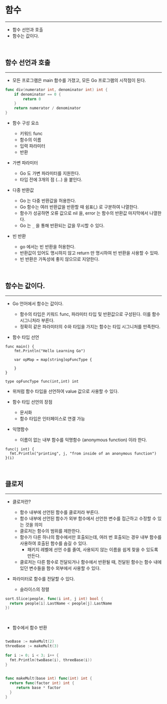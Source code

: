
# 함수

---

- 함수 선언과 호출
- 함수는 값이다.


<br />

## 함수 선언과 호출

---

- 모든 프로그램은 main 함수를 가졌고, 모든 Go 프로그램의 시작점이 된다.

```go
func div(numerator int, denominator int) int {
	if denominator == 0 {
		return 0
	}
	return numerator / denominator
}
```

- 함수 구성 요소
    - 키워드 func
    - 함수의 이름
    - 입력 파라미터
    - 반환


- 가변 파라미터
    - Go 도 가변 파라미터를 지원한다.
    - 타입 전에 3개의 점 (...) 을 붙인다.


- 다중 반환값
    - Go 는 다중 반환값을 허용한다.
    - Go 함수는 여러 반환값을 반환할 때 쉼표(,) 로 구분하여 나열한다.
    - 함수가 성공하면 오류 값으로 nil 을, error 는 함수의 반환값 마지막에서 나열한다.
    - Go 는 `_` 을 통해 반환되는 값을 무시할 수 있다.


- 빈 반환
    - go 에서는 빈 반환을 허용한다.
    - 반환값이 있어도 명시하지 않고 return 만 명시하여 빈 반환을 사용할 수 있따.
    - 빈 반환은 가독성에 좋지 않으므로 지양한다.


<br />


## 함수는 값이다.

---

- Go 언어에서 함수는 값이다.
  - 함수의 타입은 키워드 func, 파라미터 타입 및 반환값으로 구성된다. 이를 함수 시그니처라 부른다.
  - 정확히 같은 파라미터의 수와 타입을 가지는 함수는 타입 시그니처를 만족한다.


- 함수 타입 선언

```shell
func main() {
	fmt.Println("Hello Learning Go")
	
	var opMap = map[string]opFuncType {
		
	}
}

type opFuncType func(int,int) int

```

- 위처럼 함수 타입을 선언하여 value 값으로 사용할 수 있다.
- 함수 타입 선언의 장점
  - 문서화
  - 함수 타입은 인터페이스로 연결 가능



- 익명함수
  - 이름이 없는 내부 함수를 익명함수 (anonymous function) 이라 한다.

```shell
func(j int) {
  fmt.Println("printing", j, "from inside of an anonymous function")
}(i)
```

<br />


## 클로저

---

- 클로저란?
  - 함수 내부에 선언된 함수를 클로저라 부른다.
  - 함수 내부에 선언된 함수가 외부 함수에서 선언한 변수를 접근하고 수정할 수 있는 것을 의미
  - 클로저는 함수의 범위를 제한한다.
  - 함수가 다른 하나의 함수에서만 호출되는데, 여러 번 호출되는 경우 내부 함수를 사용하여 호출된 함수를 숨길 수 있다.
    - 패키지 레벨에 선언 수를 줄여, 사용되지 않는 이름을 쉽게 찾을 수 있도록 만든다.
  - 클로저는 다른 함수로 전달되거나 함수에서 반환될 때, 전달된 함수는 함수 내에 있던 변수들을 함수 외부에서 사용할 수 있다.
  

- 파라미터로 함수를 전달할 수 있다.
  - 슬라이스의 정렬

```go
sort.Slice(people, func(i int, j int) bool {
  return people[i].LastName < people[j].LastName
})
```

<br />

- 함수에서 함수 반환

```go

twoBase := makeMult(2)
threeBase := makeMult(3)
	
for i := 0; i < 3; i++ {
  fmt.Println(twoBase(i), threeBase(i))
}
	
	
func makeMult(base int) func(int) int {
  return func(factor int) int {
     return base * factor
  }
}

```

